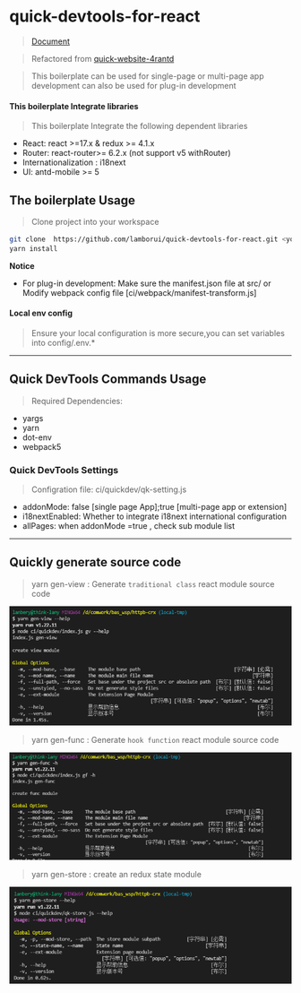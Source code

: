# quick-devtools-for-react

> [Document](https://lamborui.github.io/quick-devtools-for-react/#/README)

> Refactored from [quick-website-4rantd](https://github.com/BigerFront/quick-website-4rantd)

> This boilerplate can be used for single-page or multi-page app development can also be used for plug-in development

#### This boilerplate Integrate libraries

> This boilerplate Integrate the following dependent libraries

- React: react >=17.x & redux >= 4.1.x
- Router: react-router>= 6.2.x (not support v5 withRouter)
- Internationalization : i18next
- UI: antd-mobile >= 5

## The boilerplate Usage

> Clone project into your workspace

```bash
git clone  https://github.com/lamborui/quick-devtools-for-react.git <your project name> && cd <your project name>
yarn install
```

**Notice**

- For plug-in development: Make sure the manifest.json file at src/ or Modify webpack config file [ci/webpack/manifest-transform.js]

#### Local env config

> Ensure your local configuration is more secure,you can set variables into config/.env.\*

---

## Quick DevTools Commands Usage

> Required Dependencies:

- yargs
- yarn
- dot-env
- webpack5

### Quick DevTools Settings

> Configration file: ci/quickdev/qk-setting.js

- addonMode: false [single page App];true [multi-page app or extension]
- i18nextEnabled: Whether to integrate i18next international configuration
- allPages: when addonMode =true , check sub module list

---

## Quickly generate source code

> yarn gen-view <options> : Generate `traditional class` react module source code

![](https://github.com/lamborui/quick-devtools-for-react/blob/main/docs/assets/img/gen-view-commands.png)

> yarn gen-func <options> : Generate `hook function` react module source code <recommend>

![](https://github.com/lamborui/quick-devtools-for-react/blob/main/docs/assets/img/gen-func-commands.png)

> yarn gen-store <options> : create an redux state module

![](https://github.com/lamborui/quick-devtools-for-react/blob/main/docs/assets/img/gen-store-commands.png)
